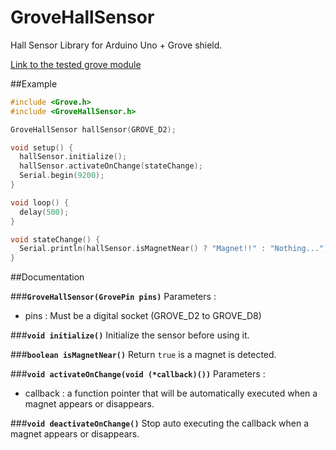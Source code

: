 # GroveHallSensor
Hall Sensor Library for Arduino Uno + Grove shield.

[Link to the tested grove module](http://wiki.seeed.cc/Grove-Hall_Sensor/)

##Example
```c++
#include <Grove.h>
#include <GroveHallSensor.h>

GroveHallSensor hallSensor(GROVE_D2);

void setup() {
  hallSensor.initialize();
  hallSensor.activateOnChange(stateChange);
  Serial.begin(9200);
}

void loop() {
  delay(500);
}

void stateChange() {
  Serial.println(hallSensor.isMagnetNear() ? "Magnet!!" : "Nothing...");
}
```

##Documentation

###**`GroveHallSensor(GrovePin pins)`**
Parameters :
- pins : Must be a digital socket (GROVE_D2 to GROVE_D8)

###**`void initialize()`**
Initialize the sensor before using it.

###**`boolean isMagnetNear()`**
Return `true` is a magnet is detected.

###**`void activateOnChange(void (*callback)())`**
Parameters :
- callback : a function pointer that will be automatically executed when a magnet appears or disappears.

###**`void deactivateOnChange()`**
Stop auto executing the callback when a magnet appears or disappears.